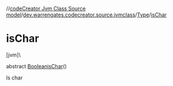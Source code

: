 //[codeCreator Jvm Class Source model](../../../index.md)/[dev.warrengates.codecreator.source.jvmclass](../index.md)/[Type](index.md)/[isChar](is-char.md)

# isChar

[jvm]\

abstract [Boolean](https://docs.oracle.com/javase/8/docs/api/java/lang/Boolean.html)[isChar](is-char.md)()

Is char
